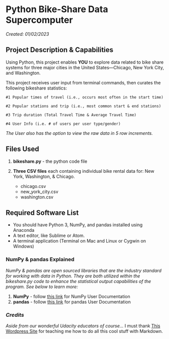 
# Python Bike-Share Data Supercomputer
*Created: 01/02/2023*

## Project Description & Capabilities
Using Python, this project enables **YOU** to explore data related to bike share systems for three major cities in the United States—Chicago, New York City, and Washington.

This project receives user input from terminal commands, then curates the following bikeshare statistics:

    #1 Popular times of travel (i.e., occurs most often in the start time)

    #2 Popular stations and trip (i.e., most common start & end stations)

    #3 Trip duration (Total Travel Time & Average Travel Time)

    #4 User Info (i.e. # of users per user type/gender)

*The User also has the option to view the raw data in 5 row increments.*

## Files Used
1. **bikeshare.py** - the python code file

2. **Three CSV files** each containing individual bike rental data for: New York, Washington, & Chicago.
    * chicago.csv
    * new_york_city.csv
    * washington.csv

## Required Software List
- You should have Python 3, NumPy, and pandas installed using Anaconda
- A text editor, like Sublime or Atom.
- A terminal application (Terminal on Mac and Linux or Cygwin on Windows)


### NumPy & pandas Explained
*NumPy & pandas are open sourced libraries that are the industry standard for working with data in Python. They are both utilized within the bikeshare.py code to enhance the statistical output capabilities of the program. See below to learn more:*
1. **NumPy** - follow [this link](https://numpy.org/doc/stable/) for NumPy User Documentation
2. **pandas** - follow [this link](https://pandas.pydata.org/docs/) for pandas User Documentation


### *Credits*
*Aside from our wonderful Udacity educators of course...* I must thank [This Wordpress Site](https://wordpress.com/support/markdown-quick-reference/) for teaching me how to do all this cool stuff with Markdown.
